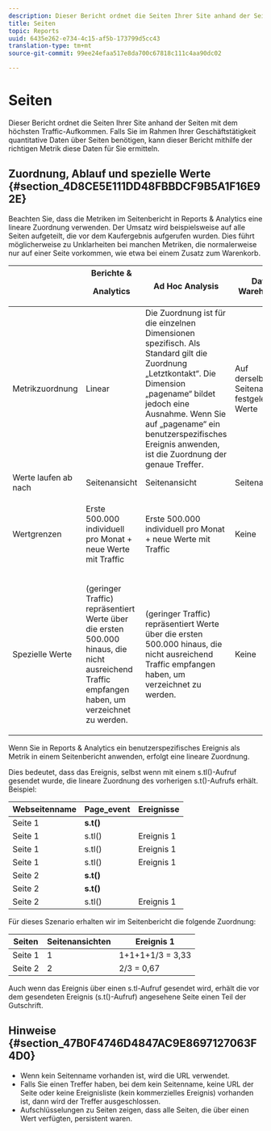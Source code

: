 ```yaml
---
description: Dieser Bericht ordnet die Seiten Ihrer Site anhand der Seiten mit dem höchsten Traffic-Aufkommen. Falls Sie im Rahmen Ihrer Geschäftstätigkeit quantitative Daten über Seiten benötigen, kann dieser Bericht mithilfe der richtigen Metrik diese Daten für Sie ermitteln.
title: Seiten
topic: Reports
uuid: 6435e262-e734-4c15-af5b-173799d5cc43
translation-type: tm+mt
source-git-commit: 99ee24efaa517e8da700c67818c111c4aa90dc02

---
```



# Seiten

Dieser Bericht ordnet die Seiten Ihrer Site anhand der Seiten mit dem höchsten Traffic-Aufkommen. Falls Sie im Rahmen Ihrer Geschäftstätigkeit quantitative Daten über Seiten benötigen, kann dieser Bericht mithilfe der richtigen Metrik diese Daten für Sie ermitteln.

## Zuordnung, Ablauf und spezielle Werte {#section_4D8CE5E111DD48FBBDCF9B5A1F16E92E}

Beachten Sie, dass die Metriken im Seitenbericht in Reports &amp; Analytics eine lineare Zuordnung verwenden. Der Umsatz wird beispielsweise auf alle Seiten aufgeteilt, die vor dem Kaufergebnis aufgerufen wurden. Dies führt möglicherweise zu Unklarheiten bei manchen Metriken, die normalerweise nur auf einer Seite vorkommen, wie etwa bei einem Zusatz zum Warenkorb.

<table id="table_EC7423532C7E44DE97B7FC0321585A2B"> 
 <thead> 
  <tr> 
   <th colname="col1" class="entry"> </th> 
   <th colname="col2" class="entry">Berichte &amp; <p>Analytics </p> </th> 
   <th colname="col3" class="entry"> Ad Hoc Analysis </th> 
   <th colname="col4" class="entry"> Data Warehouse </th> 
   <th colname="col5" class="entry"> Analysis Workspace </th> 
  </tr>
 </thead>
 <tbody> 
  <tr> 
   <td colname="col1"> Metrikzuordnung </td> 
   <td colname="col2"> Linear </td> 
   <td colname="col3"> Die Zuordnung ist für die einzelnen Dimensionen spezifisch. Als Standard gilt die Zuordnung „Letztkontakt“. Die Dimension „pagename“ bildet jedoch eine Ausnahme. Wenn Sie auf „pagename“ ein benutzerspezifisches Ereignis anwenden, ist die Zuordnung der genaue Treffer. </td> 
   <td colname="col4"> <p>Auf derselben Seitenansicht festgelegte Werte </p> </td> 
   <td colname="col5"> <p>Auf derselben Seitenansicht festgelegte Werte </p> </td> 
  </tr> 
  <tr> 
   <td colname="col1"> Werte laufen ab nach </td> 
   <td colname="col2"> Seitenansicht </td> 
   <td colname="col3"> Seitenansicht </td> 
   <td colname="col4"> Seitenansicht </td> 
   <td colname="col5"> Seitenansicht </td> 
  </tr> 
  <tr> 
   <td colname="col1"> Wertgrenzen </td> 
   <td colname="col2"> <p>Erste 500.000 individuell pro Monat + neue Werte mit Traffic </p> </td> 
   <td colname="col3"> <p>Erste 500.000 individuell pro Monat + neue Werte mit Traffic </p> </td> 
   <td colname="col4"> Keine </td> 
   <td colname="col5"> <p>Erste 500.000 individuell pro Monat + neue Werte mit Traffic </p> </td> 
  </tr> 
  <tr> 
   <td colname="col1"> Spezielle Werte </td> 
   <td colname="col2"> <p>(geringer Traffic) repräsentiert Werte über die ersten 500.000 hinaus, die nicht ausreichend Traffic empfangen haben, um verzeichnet zu werden. </p> </td> 
   <td colname="col3"> <p>(geringer Traffic) repräsentiert Werte über die ersten 500.000 hinaus, die nicht ausreichend Traffic empfangen haben, um verzeichnet zu werden. </p> </td> 
   <td colname="col4"> Keine </td> 
   <td colname="col5"> <p>(geringer Traffic) repräsentiert Werte über die ersten 500.000 hinaus, die nicht ausreichend Traffic empfangen haben, um verzeichnet zu werden. </p> </td> 
  </tr> 
 </tbody> 
</table>

Wenn Sie in Reports &amp; Analytics ein benutzerspezifisches Ereignis als Metrik in einem Seitenbericht anwenden, erfolgt eine lineare Zuordnung.

Dies bedeutet, dass das Ereignis, selbst wenn mit einem s.tl()-Aufruf gesendet wurde, die lineare Zuordnung des vorherigen s.t()-Aufrufs erhält. Beispiel:

| Webseitenname | Page_event | Ereignisse |
|---|---|---|
| Seite 1 | **s.t()** |  |
| Seite 1 | s.tl() | Ereignis 1 |
| Seite 1 | s.tl() | Ereignis 1 |
| Seite 1 | s.tl() | Ereignis 1 |
| Seite 2 | **s.t()** |  |
| Seite 2 | **s.t()** |  |
| Seite 2 | s.tl() | Ereignis 1 |

Für dieses Szenario erhalten wir im Seitenbericht die folgende Zuordnung:

| Seiten | Seitenansichten | Ereignis 1 |
|---|---|---|
| Seite 1 | 1 | 1+1+1+1/3 = 3,33 |
| Seite 2 | 2 | 2/3 = 0,67 |

Auch wenn das Ereignis über einen s.tl-Aufruf gesendet wird, erhält die vor dem gesendeten Ereignis (s.t()-Aufruf) angesehene Seite einen Teil der Gutschrift.

## Hinweise {#section_47B0F4746D4847AC9E8697127063F4D0}

* Wenn kein Seitenname vorhanden ist, wird die URL verwendet.
* Falls Sie einen Treffer haben, bei dem kein Seitenname, keine URL der Seite oder keine Ereignisliste (kein kommerzielles Ereignis) vorhanden ist, dann wird der Treffer ausgeschlossen.
* Aufschlüsselungen zu Seiten zeigen, dass alle Seiten, die über einen Wert verfügten, persistent waren.

